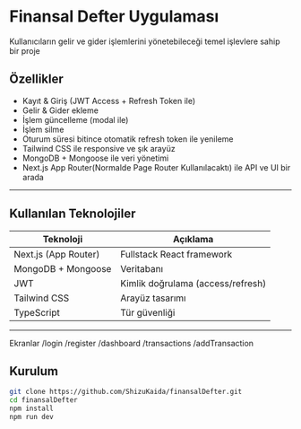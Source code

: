 # Finansal Defter Uygulaması

Kullanıcıların gelir ve gider işlemlerini yönetebileceği temel işlevlere sahip bir proje

##  Özellikler

-  Kayıt & Giriş (JWT Access + Refresh Token ile)
-  Gelir & Gider ekleme
-  İşlem güncelleme (modal ile)
-  İşlem silme
-  Oturum süresi bitince otomatik refresh token ile yenileme
-  Tailwind CSS ile responsive ve şık arayüz
-  MongoDB + Mongoose ile veri yönetimi
-  Next.js App Router(Normalde Page Router Kullanılacaktı) ile API ve UI bir arada

---

##  Kullanılan Teknolojiler

| Teknoloji       | Açıklama                        |
|----------------|---------------------------------|
| Next.js (App Router) | Fullstack React framework |
| MongoDB + Mongoose | Veritabanı                   |
| JWT             | Kimlik doğrulama (access/refresh) |
| Tailwind CSS    | Arayüz tasarımı                |
| TypeScript      | Tür güvenliği                  |

---
Ekranlar
/login
/register
/dashboard
/transactions
/addTransaction

##  Kurulum
```bash
git clone https://github.com/ShizuKaida/finansalDefter.git
cd finansalDefter
npm install
npm run dev





